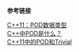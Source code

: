 **参考链接**

[C++11：POD数据类型](http://blog.csdn.net/aqtata/article/details/35618709)</br>
[C++中POD是什么？](http://blog.csdn.net/eijnew/article/details/7369253)</br>
[C++11中的POD和Trivial](http://blog.csdn.net/dashuniuniu/article/details/50042341)
